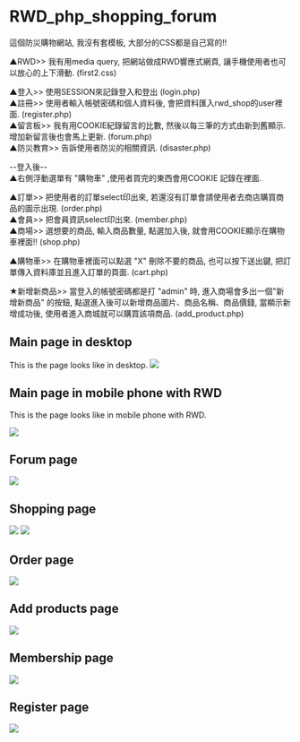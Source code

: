 # RWD_php_shopping_forum
這個防災購物網站, 我沒有套模板, 大部分的CSS都是自己寫的!! 

▲RWD>>		我有用media query, 把網站做成RWD響應式網頁, 讓手機使用者也可以放心的上下滑動. (first2.css)

▲登入>>	使用SESSION來記錄登入和登出 (login.php) <br/>
▲註冊>>	使用者輸入帳號密碼和個人資料後, 會把資料匯入rwd_shop的user裡面. (register.php)<br/>
▲留言板>>	我有用COOKIE紀錄留言的比數, 然後以每三筆的方式由新到舊顯示. 增加新留言後也會馬上更新. (forum.php)<br/>
▲防災教育>>	告訴使用者防災的相關資訊. (disaster.php)<br/>


--登入後--<br/>
▲右側浮動選單有 "購物車" ,使用者買完的東西會用COOKIE 記錄在裡面.<br/>

▲訂單>>	把使用者的訂單select印出來, 若還沒有訂單會請使用者去商店購買商品的圖示出現. (order.php)<br/>
▲會員>>	把會員資訊select印出來.  (member.php)<br/>
▲商場>>	選想要的商品, 輸入商品數量, 點選加入後, 就會用COOKIE顯示在購物車裡面!! (shop.php)<br/>

▲購物車>>	在購物車裡面可以點選 "X" 刪除不要的商品, 也可以按下送出鍵, 把訂單傳入資料庫並且進入訂單的頁面. (cart.php)<br/>


★新增新商品>>	當登入的帳號密碼都是打 "admin" 時, 進入商場會多出一個"新增新商品" 的按鈕, 
		點選進入後可以新增商品圖片、商品名稱、商品價錢, 當顯示新增成功後, 使用者進入商城就可以購買該項商品. (add_product.php)
## Main page in desktop
This is the page looks like in desktop.
![](https://github.com/a1233z/rwd_cookie_forum_website/blob/3667e267a06b63273b71d4633b499168a1a694b5/github_images/0.png)
## Main page in mobile phone with RWD
This is the page looks like in mobile phone with RWD.

![](https://github.com/a1233z/rwd_cookie_forum_website/blob/3667e267a06b63273b71d4633b499168a1a694b5/github_images/7.png)

## Forum page
![](https://github.com/a1233z/rwd_cookie_forum_website/blob/3667e267a06b63273b71d4633b499168a1a694b5/github_images/1.png)

## Shopping page
![](https://github.com/a1233z/rwd_cookie_forum_website/blob/master/github_images/2.png)
![](https://github.com/a1233z/rwd_cookie_forum_website/blob/3667e267a06b63273b71d4633b499168a1a694b5/github_images/3.png)

## Order page
![](https://github.com/a1233z/rwd_cookie_forum_website/blob/master/github_images/4.png)

## Add products page
![](https://github.com/a1233z/rwd_cookie_forum_website/blob/master/github_images/5.png)

## Membership page
![](https://github.com/a1233z/rwd_cookie_forum_website/blob/master/github_images/6.png)

## Register page
![](https://github.com/a1233z/rwd_cookie_forum_website/blob/master/github_images/8.png)

